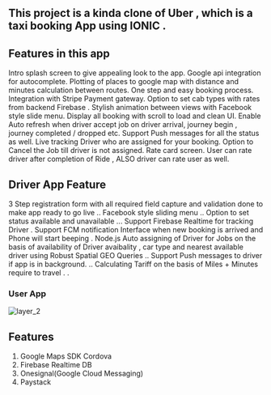 ## This project is a kinda clone of Uber , which is a taxi booking App using IONIC .
## Features in this app

Intro splash screen to give appealing look to the app. Google api integration for autocomplete. Plotting of places to google map with distance and minutes calculation between routes. One step and easy booking process. Integration with Stripe Payment gateway. Option to set cab types with rates from backend Firebase . Stylish animation between views with Facebook style slide menu. Display all booking with scroll to load and clean UI. Enable Auto refresh when driver accept job on driver arrival, journey begin , journey completed / dropped etc. Support Push messages for all the status as well. Live tracking Driver who are assigned for your booking. Option to Cancel the Job till driver is not assigned. Rate card screen. User can rate driver after completion of Ride , ALSO driver can rate user as well.

## Driver App Feature 

3 Step registration form with all required field capture and validation done to make app ready to go live .. Facebook style sliding menu .. Option to set status available and unavailable ... Support Firebase Realtime for tracking Driver . Support FCM notification Interface when new booking is arrived and Phone will start beeping . Node.js Auto assigning of Driver for Jobs on the basis of availability of Driver avaibality , car type and nearest available driver using Robust Spatial GEO Queries .. Support Push messages to driver if app is in background. .. Calculating Tariff on the basis of Miles + Minutes require to travel . .


### User App
![layer_2](https://user-images.githubusercontent.com/7928001/35234161-748fb7c4-ffa0-11e7-8328-aabf77b94b88.png)

## Features
1. Google Maps SDK Cordova 
2. Firebase Realtime DB
3. Onesignal(Google Cloud Messaging)
4. Paystack





